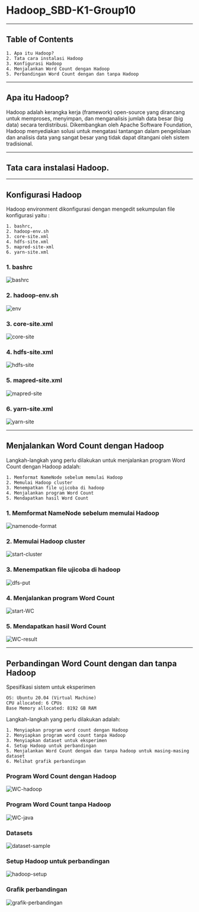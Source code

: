 # Hadoop_SBD-K1-Group10

---
## Table of Contents
```
1. Apa itu Hadoop?
2. Tata cara instalasi Hadoop
3. Konfigurasi Hadoop
4. Menjalankan Word Count dengan Hadoop
5. Perbandingan Word Count dengan dan tanpa Hadoop
```
---

## Apa itu Hadoop?

Hadoop adalah kerangka kerja (framework) open-source yang dirancang untuk memproses, menyimpan, dan menganalisis jumlah data besar (big data) secara terdistribusi. Dikembangkan oleh Apache Software Foundation, Hadoop menyediakan solusi untuk mengatasi tantangan dalam pengelolaan dan analisis data yang sangat besar yang tidak dapat ditangani oleh sistem tradisional.

---

## Tata cara instalasi Hadoop.

---

## Konfigurasi Hadoop

Hadoop environment dikonfigurasi dengan mengedit sekumpulan file konfigurasi yaitu :
```
1. bashrc, 
2. hadoop-env.sh 
3. core-site.xml
4. hdfs-site.xml 
5. mapred-site-xml 
6. yarn-site.xml
```
### 1. bashrc

![bashrc](./Documentation/bashrc.jpg)

### 2. hadoop-env.sh

![env](./Documentation/hadoop-env.jpg)

### 3. core-site.xml

![core-site](./Documentation/core-site.jpg)

### 4. hdfs-site.xml

![hdfs-site](./Documentation/hdfs-site.jpg)

### 5. mapred-site.xml

![mapred-site](./Documentation/mapred-site.jpg)

### 6. yarn-site.xml

![yarn-site](./Documentation/yarn-site.jpg)

---

## Menjalankan Word Count dengan Hadoop

Langkah-langkah yang perlu dilakukan untuk menjalankan program Word Count dengan Hadoop adalah:
```
1. Memformat NameNode sebelum memulai Hadoop
2. Memulai Hadoop cluster
3. Menempatkan file ujicoba di hadoop
4. Menjalankan program Word Count
5. Mendapatkan hasil Word Count
```

### 1. Memformat NameNode sebelum memulai Hadoop

![namenode-format](./Documentation/namenode-format.jpg)

### 2. Memulai Hadoop cluster

![start-cluster](./Documentation/start-cluster.jpg)

### 3. Menempatkan file ujicoba di hadoop

![dfs-put](./Documentation/dfs-put.jpg)

### 4. Menjalankan program Word Count

![start-WC](./Documentation/start-WC.jpg)

### 5. Mendapatkan hasil Word Count

![WC-result](./Documentation/WC-result.jpg)

---

## Perbandingan Word Count dengan dan tanpa Hadoop

Spesifikasi sistem untuk eksperimen
```
OS: Ubuntu 20.04 (Virtual Machine)
CPU allocated: 6 CPUs
Base Memory allocated: 8192 GB RAM
```
Langkah-langkah yang perlu dilakukan adalah:
```
1. Menyiapkan program word count dengan Hadoop
2. Menyiapkan program word count tanpa Hadoop
3. Menyiapkan dataset untuk eksperimen
4. Setup Hadoop untuk perbandingan
5. Menjalankan Word Count dengan dan tanpa hadoop untuk masing-masing dataset
6. Melihat grafik perbandingan
```

### Program Word Count dengan Hadoop

![WC-hadoop](./Documentation/WC-Hadoop.jpg)

### Program Word Count tanpa Hadoop

![WC-java](./Documentation/WC-java.jpg)

### Datasets

![dataset-sample](./Documentation/dataset-sample.jpg)

### Setup Hadoop untuk perbandingan

![hadoop-setup](./Documentation/hadoop-setup.jpg)

### Grafik perbandingan

![grafik-perbandingan](./Documentation/grafik-perbandingan.jpg)






